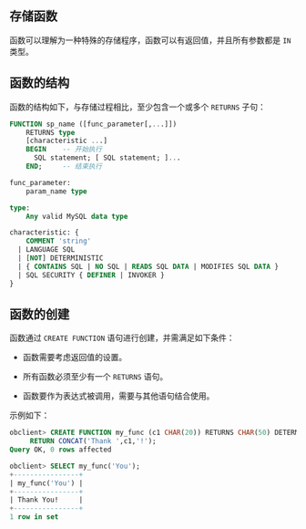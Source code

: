 ## 存储函数 

函数可以理解为一种特殊的存储程序，函数可以有返回值，并且所有参数都是 `IN` 类型。

## 函数的结构 

函数的结构如下，与存储过程相比，至少包含一个或多个 `RETURNS` 子句：

```sql
FUNCTION sp_name ([func_parameter[,...]])
    RETURNS type
    [characteristic ...]
    BEGIN    -- 开始执行
      SQL statement; [ SQL statement; ]...
    END;     -- 结束执行

func_parameter:
    param_name type

type:
    Any valid MySQL data type

characteristic: {
    COMMENT 'string'
  | LANGUAGE SQL
  | [NOT] DETERMINISTIC
  | { CONTAINS SQL | NO SQL | READS SQL DATA | MODIFIES SQL DATA }
  | SQL SECURITY { DEFINER | INVOKER }
}
```


## 函数的创建 

函数通过 `CREATE FUNCTION` 语句进行创建，并需满足如下条件：

* 函数需要考虑返回值的设置。 

* 所有函数必须至少有一个 `RETURNS` 语句。

* 函数要作为表达式被调用，需要与其他语句结合使用。


示例如下：

```sql
obclient> CREATE FUNCTION my_func (c1 CHAR(20)) RETURNS CHAR(50) DETERMINISTIC
     RETURN CONCAT('Thank ',c1,'!');
Query OK, 0 rows affected 

obclient> SELECT my_func('You');
+----------------+
| my_func('You') |
+----------------+
| Thank You!     |
+----------------+
1 row in set
```